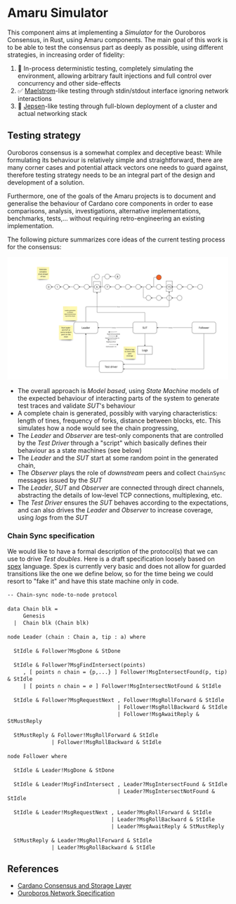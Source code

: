 # Amaru Simulator

This component aims at implementing a _Simulator_ for the Ouroboros Consensus, in Rust, using Amaru components. The main goal of this work is to be able to test the consensus part as deeply as possible, using different strategies, in increasing order of fidelity:

1. 🔴 In-process deterministic testing, completely simulating the environment, allowing arbitrary fault injections and full control over concurrency and other side-effects
2. ✅ [Maelstrom](https://github.com/jepsen-io/maelstrom/)-like testing through stdin/stdout interface ignoring network interactions
3. 🔴 [Jepsen](https://github.com/jepsen-io/jepsen)-like testing through full-blown deployment of a cluster and actual networking stack

## Testing strategy

Ouroboros consensus is a somewhat complex and deceptive beast: While formulating its behaviour is relatively simple and straightforward, there are many corner cases and potential attack vectors one needs to guard against, therefore testing strategy needs to be an integral part of the design and development of a solution.

Furthermore, one of the goals of the Amaru projects is to document and generalise the behaviour of Cardano core components in order to ease comparisons, analysis, investigations, alternative implementations, benchmarks, tests,... without requiring retro-engineering an existing implementation.

The following picture summarizes core ideas of the current testing process for the consensus:

![Testing consensus flow](./testing-consensus.jpg)

* The overall approach is _Model based_, using _State Machine_ models of the expected behaviour of interacting parts of the system to generate test traces and validate _SUT_'s behaviour
* A complete chain is generated, possibly with varying characteristics: length of tines, frequency of forks, distance between blocks, etc. This simulates how a node would see the chain progressing,
* The _Leader_ and _Observer_ are test-only components that are controlled by the _Test Driver_ through a "script" which basically defines their behaviour as a state machines (see below)
* The _Leader_ and the _SUT_ start at some random point in the generated chain,
* The _Observer_ plays the role of _downstream_ peers and collect `ChainSync` messages issued by the _SUT_
* The _Leader_, _SUT_ and _Observer_ are connected through direct channels, abstracting the details of low-level TCP connections, multiplexing, etc.
* The _Test Driver_ ensures the _SUT_ behaves according to the expectations, and can also drives the _Leader_ and _Observer_ to increase coverage, using _logs_ from the _SUT_

### Chain Sync specification

We would like to have a formal description of the protocol(s) that we can use to drive _Test doubles_. Here is a draft specification loosely based on [spex](https://spex-lang.org) language. Spex is currently very basic and does not allow for guarded transitions like the one we define below, so for the time being we could resort to "fake it" and have this state machine only in code.

```
-- Chain-sync node-to-node protocol

data Chain blk =
     Genesis
  |  Chain blk (Chain blk)

node Leader (chain : Chain a, tip : a) where

  StIdle & Follower?MsgDone & StDone

  StIdle & Follower?MsgFindIntersect(points)
     , [ points ∩ chain = {p,...} ] Follower!MsgIntersectFound(p, tip) & StIdle
     | [ points ∩ chain = ∅ ] Follower!MsgIntersectNotFound & StIdle

  StIdle & Follower?MsgRequestNext , Follower!MsgRollForward & StIdle
                                   | Follower!MsgRollBackward & StIdle
                                   | Follower!MsgAwaitReply & StMustReply

  StMustReply & Follower!MsgRollForward & StIdle
              | Follower!MsgRollBackward & StIdle

node Follower where

  StIdle & Leader!MsgDone & StDone

  StIdle & Leader!MsgFindIntersect , Leader?MsgIntersectFound & StIdle
                                   | Leader?MsgIntersectNotFound & StIdle

  StIdle & Leader!MsgRequestNext , Leader?MsgRollForward & StIdle
                                 | Leader?MsgRollBackward & StIdle
                                 | Leader?MsgAwaitReply & StMustReply

  StMustReply & Leader?MsgRollForward & StIdle
              | Leader?MsgRollBackward & StIdle
```

## References

* [Cardano Consensus and Storage Layer](https://ouroboros-consensus.cardano.intersectmbo.org/assets/files/report-b72e7d765cfee85b26dc035c52c6de84.pdf)
* [Ouroboros Network Specification](https://ouroboros-network.cardano.intersectmbo.org/pdfs/network-spec/network-spec.pdf)
